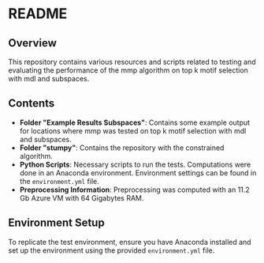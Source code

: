# README

## Overview

This repository contains various resources and scripts related to testing and evaluating the performance of the mmp algorithm on top k motif selection with mdl and subspaces.

## Contents

- **Folder "Example Results Subspaces"**: Contains some example output for locations where mmp was tested on top k motif selection with mdl and subspaces.
- **Folder "stumpy"**: Contains the repository with the constrained algorithm.
- **Python Scripts**: Necessary scripts to run the tests. Computations were done in an Anaconda environment. Environment settings can be found in the `environment.yml` file.
- **Preprocessing Information**: Preprocessing was computed with an 11.2 Gb Azure VM with 64 Gigabytes RAM.

## Environment Setup

To replicate the test environment, ensure you have Anaconda installed and set up the environment using the provided `environment.yml` file.
